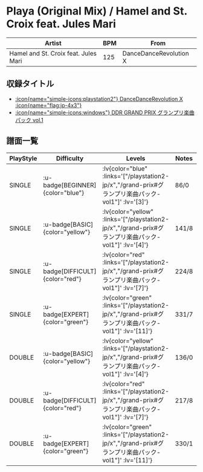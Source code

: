 # Playa (Original Mix) / Hamel and St. Croix feat. Jules Mari

|Artist|BPM|From|
|------|---|----|
|Hamel and St. Croix feat. Jules Mari|125|DanceDanceRevolution X|

## 収録タイトル

- [ :icon{name="simple-icons:playstation2"} DanceDanceRevolution X :icon{name="flag:jp-4x3"} ](/playstation2-jp/x)
- [ :icon{name="simple-icons:windows"} DDR GRAND PRIX グランプリ楽曲パック vol.1](/grand-prix#グランプリ楽曲パック-vol1)

## 譜面一覧

|PlayStyle|Difficulty|Levels|Notes|Movie|
|---------|----------|------|-----|-----|
|SINGLE| :u-badge[BEGINNER]{color="blue"} | :lv{color="blue" :links='["/playstation2-jp/x","/grand-prix#グランプリ楽曲パック-vol1"]' :lv='[3]'} |86/0||
|SINGLE| :u-badge[BASIC]{color="yellow"} | :lv{color="yellow" :links='["/playstation2-jp/x","/grand-prix#グランプリ楽曲パック-vol1"]' :lv='[4]'} |141/8||
|SINGLE| :u-badge[DIFFICULT]{color="red"} | :lv{color="red" :links='["/playstation2-jp/x","/grand-prix#グランプリ楽曲パック-vol1"]' :lv='[7]'} |224/8||
|SINGLE| :u-badge[EXPERT]{color="green"} | :lv{color="green" :links='["/playstation2-jp/x","/grand-prix#グランプリ楽曲パック-vol1"]' :lv='[11]'} |331/7||
|DOUBLE| :u-badge[BASIC]{color="yellow"} | :lv{color="yellow" :links='["/playstation2-jp/x","/grand-prix#グランプリ楽曲パック-vol1"]' :lv='[4]'} |136/0||
|DOUBLE| :u-badge[DIFFICULT]{color="red"} | :lv{color="red" :links='["/playstation2-jp/x","/grand-prix#グランプリ楽曲パック-vol1"]' :lv='[7]'} |217/8||
|DOUBLE| :u-badge[EXPERT]{color="green"} | :lv{color="green" :links='["/playstation2-jp/x","/grand-prix#グランプリ楽曲パック-vol1"]' :lv='[11]'} |330/1||
